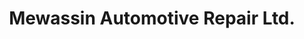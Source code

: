 ---
title: "Mewassin Automotive Repair Ltd."
url: /duffield/mewassin-automotive-repair-ltd/
shop: Autowerkstatt
---
